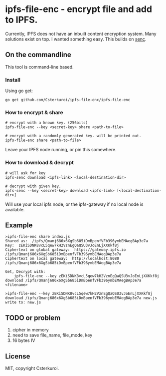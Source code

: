 # ipfs-file-enc - encrypt file and add to IPFS.

Currently, IPFS does not have an inbuilt content encryption system. Many solutions exist on top. I wanted something easy. This builds on [senc](https://github.com/jbenet/go-simple-encrypt).

## On the commandline

This tool is command-line based.

### Install

Using go get:

```
go get github.com/Csterkuroi/ipfs-file-enc/ipfs-file-enc
```

### How to encrypt & share

```
# encrypt with a known key. (256bits)
ipfs-file-enc --key <secret-key> share <path-to-file>

# encrypt with a randomly generated key. will be printed out.
ipfs-file-enc share <path-to-file>
```

Leave your IPFS node running, or pin this somewhere.

### How to download & decrypt

```
# will ask for key
ipfs-senc download <ipfs-link> <local-destination-dir>

# decrypt with given key.
ipfs-senc --key <secret-key> download <ipfs-link> [<local-destination-dir>]
```

Will use your local ipfs node, or the ipfs-gateway if no local node is available.

## Example
```
>ipfs-file-enc share index.js
Shared as:  /ipfs/Qmanj686x6XgSb685iDmBpenfVFb396ymbEMAegBAp3e7a
Key:  zEKiSDNK8vcL5qew7kH2VznEgQaQSU3vJoEnLjXXKkf8j
Ciphertext on global gateway:  https://gateway.ipfs.io /ipfs/Qmanj686x6XgSb685iDmBpenfVFb396ymbEMAegBAp3e7a
Ciphertext on local gateway:  http://localhost:8080 /ipfs/Qmanj686x6XgSb685iDmBpenfVFb396ymbEMAegBAp3e7a

Get, Decrypt with:
    ipfs-file-enc --key zEKiSDNK8vcL5qew7kH2VznEgQaQSU3vJoEnLjXXKkf8j download /ipfs/Qmanj686x6XgSb685iDmBpenfVFb396ymbEMAegBAp3e7a <filename>

>ipfs-file-enc --key zEKiSDNK8vcL5qew7kH2VznEgQaQSU3vJoEnLjXXKkf8j download /ipfs/Qmanj686x6XgSb685iDmBpenfVFb396ymbEMAegBAp3e7a new.js
write to: new.js
```

## TODO or problem

1. cipher in memory
2. need to save file_name, file_mode, key
3. 16 bytes IV

## License

MIT, copyright Csterkuroi.
